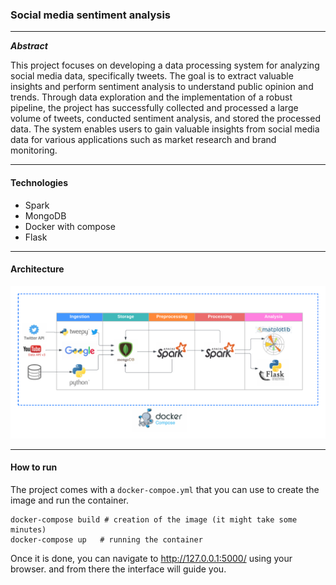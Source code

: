 ### Social media sentiment analysis

---

***Abstract***

This project focuses on developing a data processing system for analyzing social media data, specifically tweets. The goal is to extract valuable insights and perform sentiment analysis to understand public opinion and trends. Through data exploration and the implementation of a robust pipeline, the project has successfully collected and processed a large volume of tweets, conducted sentiment analysis, and stored the processed data. The system enables users to gain valuable insights from social media data for various applications such as market research and brand monitoring.

---

#### Technologies

+ Spark
+ MongoDB
+ Docker with compose
+ Flask

---

#### Architecture

![Alt Text](readme_files/diagram.png)


---

#### How to run

The project comes with a `docker-compoe.yml` that you can use to create the image and run the container.
```bash0
docker-compose build # creation of the image (it might take some minutes)
docker-compose up   # running the container
```

Once it is done, you can navigate to http://127.0.0.1:5000/ using your browser.
and from there the interface will guide you.
